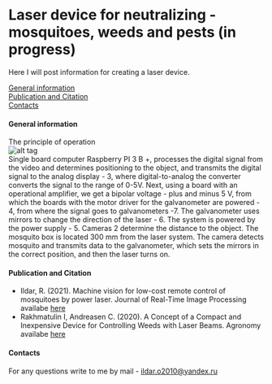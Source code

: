 # Laser device for neutralizing - mosquitoes, weeds and pests (in progress)
Here I will post information for creating a laser device.

[General information ](https://github.com/Ildaron/Laser_control#general-information)    
[Publication and Citation](https://github.com/Ildaron/Laser_control#publication)    
[Contacts](https://github.com/Ildaron/Laser_control#contacts)    


#### General information 
The principle of operation  
![alt tag](https://github.com/Ildaron/Laser_control/blob/master/Supplementary%20files/scheme.bmp "general view")  
Single board computer Raspberry PI 3 B +, processes the digital signal from the video and determines
positioning to the object, and transmits the digital signal to the analog display - 3, where digital-to-analog
the converter converts the signal to the range of 0-5V. Next, using a board with an operational amplifier, we
get a bipolar voltage - plus and minus 5 V, from which the boards with the motor driver for the galvanometer are powered -
4, from where the signal goes to galvanometers -7. The galvanometer uses mirrors to change
the direction of the laser - 6. The system is powered by the power supply - 5. Cameras 2 
determine the distance to the object.
The mosquito box is located 300 mm from the laser system. The camera detects
mosquito and transmits data to the galvanometer, which sets the mirrors in the correct position,
and then the laser turns on.  


#### Publication and Citation 
- Ildar, R. (2021). Machine vision for low-cost remote control of mosquitoes by power laser. Journal of Real-Time Image Processing   
  availabe [here]( https://www.researchgate.net/publication/349226713_Machine_vision_for_low-cost_remote_control_of_mosquitoes_by_power_laser)    
- Rakhmatulin I, Andreasen C. (2020). A Concept of a Compact and Inexpensive Device for Controlling Weeds with Laser Beams. Agronomy  
  availabe [here](https://www.mdpi.com/2073-4395/10/10/1616)  

#### Contacts
For any questions write to me by mail - ildar.o2010@yandex.ru  
